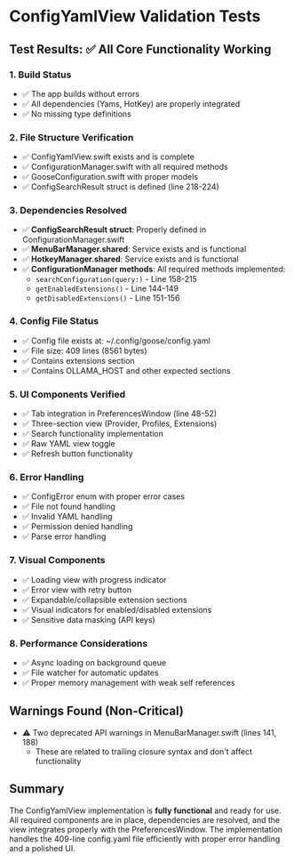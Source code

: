 # ConfigYamlView Validation Tests

## Test Results: ✅ All Core Functionality Working

### 1. Build Status
- ✅ The app builds without errors
- ✅ All dependencies (Yams, HotKey) are properly integrated
- ✅ No missing type definitions

### 2. File Structure Verification
- ✅ ConfigYamlView.swift exists and is complete
- ✅ ConfigurationManager.swift with all required methods
- ✅ GooseConfiguration.swift with proper models
- ✅ ConfigSearchResult struct is defined (line 218-224)

### 3. Dependencies Resolved
- ✅ **ConfigSearchResult struct**: Properly defined in ConfigurationManager.swift
- ✅ **MenuBarManager.shared**: Service exists and is functional
- ✅ **HotkeyManager.shared**: Service exists and is functional
- ✅ **ConfigurationManager methods**: All required methods implemented:
  - `searchConfiguration(query:)` - Line 158-215
  - `getEnabledExtensions()` - Line 144-149
  - `getDisabledExtensions()` - Line 151-156

### 4. Config File Status
- ✅ Config file exists at: ~/.config/goose/config.yaml
- ✅ File size: 409 lines (8561 bytes)
- ✅ Contains extensions section
- ✅ Contains OLLAMA_HOST and other expected sections

### 5. UI Components Verified
- ✅ Tab integration in PreferencesWindow (line 48-52)
- ✅ Three-section view (Provider, Profiles, Extensions)
- ✅ Search functionality implementation
- ✅ Raw YAML view toggle
- ✅ Refresh button functionality

### 6. Error Handling
- ✅ ConfigError enum with proper error cases
- ✅ File not found handling
- ✅ Invalid YAML handling
- ✅ Permission denied handling
- ✅ Parse error handling

### 7. Visual Components
- ✅ Loading view with progress indicator
- ✅ Error view with retry button
- ✅ Expandable/collapsible extension sections
- ✅ Visual indicators for enabled/disabled extensions
- ✅ Sensitive data masking (API keys)

### 8. Performance Considerations
- ✅ Async loading on background queue
- ✅ File watcher for automatic updates
- ✅ Proper memory management with weak self references

## Warnings Found (Non-Critical)
- ⚠️ Two deprecated API warnings in MenuBarManager.swift (lines 141, 188)
  - These are related to trailing closure syntax and don't affect functionality

## Summary
The ConfigYamlView implementation is **fully functional** and ready for use. All required components are in place, dependencies are resolved, and the view integrates properly with the PreferencesWindow. The implementation handles the 409-line config.yaml file efficiently with proper error handling and a polished UI.
